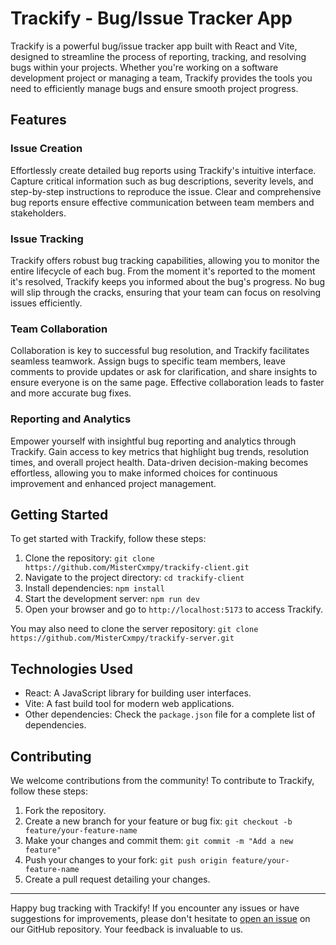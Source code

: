 # Trackify - Bug/Issue Tracker App

Trackify is a powerful bug/issue tracker app built with React and Vite, designed to streamline the process of reporting, tracking, and resolving bugs within your projects. Whether you're working on a software development project or managing a team, Trackify provides the tools you need to efficiently manage bugs and ensure smooth project progress.

## Features

### Issue Creation
Effortlessly create detailed bug reports using Trackify's intuitive interface. Capture critical information such as bug descriptions, severity levels, and step-by-step instructions to reproduce the issue. Clear and comprehensive bug reports ensure effective communication between team members and stakeholders.

### Issue Tracking
Trackify offers robust bug tracking capabilities, allowing you to monitor the entire lifecycle of each bug. From the moment it's reported to the moment it's resolved, Trackify keeps you informed about the bug's progress. No bug will slip through the cracks, ensuring that your team can focus on resolving issues efficiently.

### Team Collaboration
Collaboration is key to successful bug resolution, and Trackify facilitates seamless teamwork. Assign bugs to specific team members, leave comments to provide updates or ask for clarification, and share insights to ensure everyone is on the same page. Effective collaboration leads to faster and more accurate bug fixes.

### Reporting and Analytics
Empower yourself with insightful bug reporting and analytics through Trackify. Gain access to key metrics that highlight bug trends, resolution times, and overall project health. Data-driven decision-making becomes effortless, allowing you to make informed choices for continuous improvement and enhanced project management.

## Getting Started

To get started with Trackify, follow these steps:

1. Clone the repository: `git clone https://github.com/MisterCxmpy/trackify-client.git`
2. Navigate to the project directory: `cd trackify-client`
3. Install dependencies: `npm install`
4. Start the development server: `npm run dev`
5. Open your browser and go to `http://localhost:5173` to access Trackify.

You may also need to clone the server repository: `git clone https://github.com/MisterCxmpy/trackify-server.git`

## Technologies Used

- React: A JavaScript library for building user interfaces.
- Vite: A fast build tool for modern web applications.
- Other dependencies: Check the `package.json` file for a complete list of dependencies.

## Contributing

We welcome contributions from the community! To contribute to Trackify, follow these steps:

1. Fork the repository.
2. Create a new branch for your feature or bug fix: `git checkout -b feature/your-feature-name`
3. Make your changes and commit them: `git commit -m "Add a new feature"`
4. Push your changes to your fork: `git push origin feature/your-feature-name`
5. Create a pull request detailing your changes.

---

Happy bug tracking with Trackify! If you encounter any issues or have suggestions for improvements, please don't hesitate to [open an issue](https://github.com/MisterCxmpy/trackify-client/issues) on our GitHub repository. Your feedback is invaluable to us.
